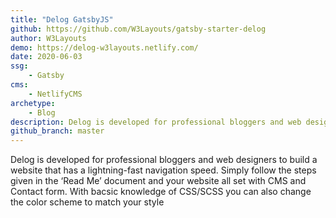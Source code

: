 ```yaml
---
title: "Delog GatsbyJS"
github: https://github.com/W3Layouts/gatsby-starter-delog
author: W3Layouts
demo: https://delog-w3layouts.netlify.com/
date: 2020-06-03
ssg:
    - Gatsby
cms:
    - NetlifyCMS
archetype:
    - Blog
description: Delog is developed for professional bloggers and web designers to build a website that has a lightning-fast navigation speed
github_branch: master
---
```


Delog is developed for professional bloggers and web designers to build a website that has a lightning-fast navigation speed. 
Simply follow the steps given in the ‘Read Me’ document and your website all set with CMS and Contact form. With bacsic knowledge of CSS/SCSS you can also change the color scheme to match your style